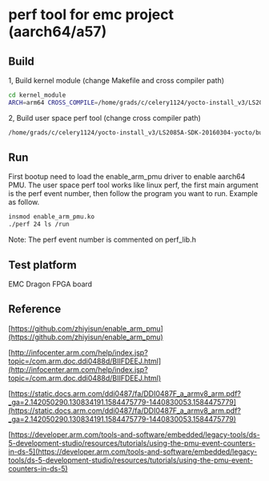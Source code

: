 # perf tool for emc project (aarch64/a57)

## Build

1, Build kernel module (change Makefile and cross compiler path)

```bash
cd kernel_module
ARCH=arm64 CROSS_COMPILE=/home/grads/c/celery1124/yocto-install_v3/LS2085A-SDK-20160304-yocto/build_ls2085aissd_release/tmp/sysroots/x86_64-linux/usr/bin/aarch64-fsl-linux/aarch64-fsl-linux- make
```

2, Build user space perf tool (change cross compiler path)

``` bash
/home/grads/c/celery1124/yocto-install_v3/LS2085A-SDK-20160304-yocto/build_ls2085aissd_release/tmp/sysroots/x86_64-linux/usr/bin/aarch64-fsl-linux/aarch64-fsl-linux-g++ --sysroot=/home/grads/c/celery1124/yocto-install_v3/LS2085A-SDK-20160304-yocto/build_ls2085aissd_release/tmp/sysroots/ls2085aissd perf.c -o perf
```

## Run

First bootup need to load the enable_arm_pmu driver to enable aarch64 PMU. The user space perf tool works like linux perf, the first main argument is the perf event number, then follow the program you want to run. Example as follow.

```bash
insmod enable_arm_pmu.ko
./perf 24 ls /run
```

Note: The perf event number is commented on perf_lib.h

## Test platform

EMC Dragon FPGA board

## Reference
[https://github.com/zhiyisun/enable_arm_pmu](https://github.com/zhiyisun/enable_arm_pmu)

[http://infocenter.arm.com/help/index.jsp?topic=/com.arm.doc.ddi0488d/BIIFDEEJ.html](http://infocenter.arm.com/help/index.jsp?topic=/com.arm.doc.ddi0488d/BIIFDEEJ.html)

[https://static.docs.arm.com/ddi0487/fa/DDI0487F_a_armv8_arm.pdf?_ga=2.142050290.130834191.1584475779-1440830053.1584475779](https://static.docs.arm.com/ddi0487/fa/DDI0487F_a_armv8_arm.pdf?_ga=2.142050290.130834191.1584475779-1440830053.1584475779)

[https://developer.arm.com/tools-and-software/embedded/legacy-tools/ds-5-development-studio/resources/tutorials/using-the-pmu-event-counters-in-ds-5](https://developer.arm.com/tools-and-software/embedded/legacy-tools/ds-5-development-studio/resources/tutorials/using-the-pmu-event-counters-in-ds-5)
